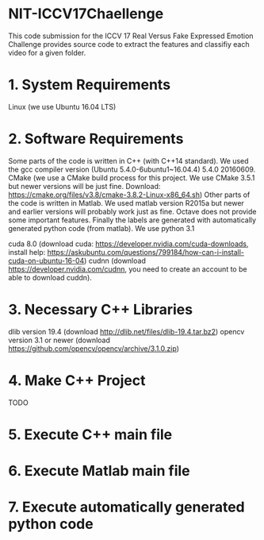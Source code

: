 # NIT-ICCV17Chaellenge
This code submission for the ICCV 17 Real Versus Fake Expressed Emotion Challenge provides source code to extract the features and classifiy each video for a given folder.

# 1. System Requirements
Linux (we use Ubuntu 16.04 LTS)

# 2. Software Requirements
Some parts of the code is written in C++ (with C++14 standard). We used the gcc compiler version (Ubuntu 5.4.0-6ubuntu1~16.04.4) 5.4.0 20160609.
CMake (we use a CMake build process for this project. We use CMake 3.5.1 but newer versions will be just fine. Download: https://cmake.org/files/v3.8/cmake-3.8.2-Linux-x86_64.sh)
Other parts of the code is written in Matlab. We used matlab version R2015a but newer and earlier versions will probably work just as fine. Octave does not provide some important features.
Finally the labels are generated with automatically generated python code (from matlab). We use python 3.1

cuda 8.0 (download cuda: https://developer.nvidia.com/cuda-downloads, install help: https://askubuntu.com/questions/799184/how-can-i-install-cuda-on-ubuntu-16-04)
cudnn (download https://developer.nvidia.com/cudnn, you need to create an account to be able to download cuddn).

# 3. Necessary C++ Libraries
dlib version 19.4 (download http://dlib.net/files/dlib-19.4.tar.bz2)
opencv version 3.1 or newer (download https://github.com/opencv/opencv/archive/3.1.0.zip)

# 4. Make C++ Project
TODO

# 5. Execute C++ main file

# 6. Execute Matlab main file

# 7. Execute automatically generated python code


